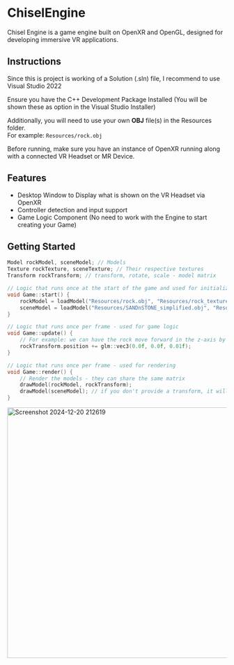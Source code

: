 # ChiselEngine
Chisel Engine is a game engine built on OpenXR and OpenGL, designed for developing immersive VR applications.

## Instructions 
Since this is project is working of a Solution (.sln) file, I recommend to use Visual Studio 2022

Ensure you have the C++ Development Package Installed (You will be shown these as option in the Visual Studio Installer)

Additionally, you will need to use your own **OBJ** file(s) in the Resources folder.\
For example: `Resources/rock.obj`

Before running, make sure you have an instance of OpenXR running along with a connected VR Headset or MR Device.

## Features
- Desktop Window to Display what is shown on the VR Headset via OpenXR
- Controller detection and input support
- Game Logic Component (No need to work with the Engine to start creating your Game)

## Getting Started
```C++
Model rockModel, sceneModel; // Models
Texture rockTexture, sceneTexture; // Their respective textures
Transform rockTransform; // transform, rotate, scale - model matrix

// Logic that runs once at the start of the game and used for initialization/declarations
void Game::start() {
	rockModel = loadModel("Resources/rock.obj", "Resources/rock_texture.jpeg");
	sceneModel = loadModel("Resources/SANDnSTONE_simplified.obj", "Resources/SANDnSTONE_simplified.jpeg");
}

// Logic that runs once per frame - used for game logic
void Game::update() {
	// For example: we can have the rock move forward in the z-axis by .01 each frame
	rockTransform.position += glm::vec3(0.0f, 0.0f, 0.01f);
}

// Logic that runs once per frame - used for rendering
void Game::render() {
	// Render the models - they can share the same matrix
	drawModel(rockModel, rockTransform);
	drawModel(sceneModel); // if you don't provide a transform, it will use the the default transform
}
```
<img width="574" alt="Screenshot 2024-12-20 212619" src="https://github.com/user-attachments/assets/1571482e-8adf-43cb-a148-b198c25e78cd" />






